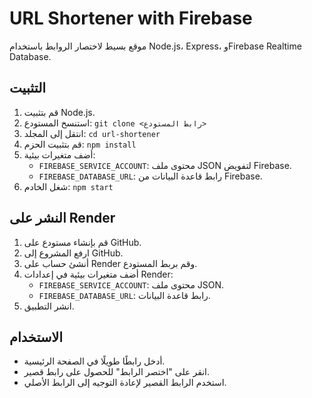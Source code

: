 # URL Shortener with Firebase
موقع بسيط لاختصار الروابط باستخدام Node.js، Express، وFirebase Realtime Database.

## التثبيت
1. قم بتثبيت Node.js.
2. استنسخ المستودع: `git clone <رابط المستودع>`
3. انتقل إلى المجلد: `cd url-shortener`
4. قم بتثبيت الحزم: `npm install`
5. أضف متغيرات بيئية:
   - `FIREBASE_SERVICE_ACCOUNT`: محتوى ملف JSON لتفويض Firebase.
   - `FIREBASE_DATABASE_URL`: رابط قاعدة البيانات من Firebase.
6. شغل الخادم: `npm start`

## النشر على Render
1. قم بإنشاء مستودع على GitHub.
2. ارفع المشروع إلى GitHub.
3. أنشئ حساب على Render وقم بربط المستودع.
4. أضف متغيرات بيئية في إعدادات Render:
   - `FIREBASE_SERVICE_ACCOUNT`: محتوى ملف JSON.
   - `FIREBASE_DATABASE_URL`: رابط قاعدة البيانات.
5. انشر التطبيق.

## الاستخدام
- أدخل رابطًا طويلًا في الصفحة الرئيسية.
- انقر على "اختصر الرابط" للحصول على رابط قصير.
- استخدم الرابط القصير لإعادة التوجيه إلى الرابط الأصلي.
